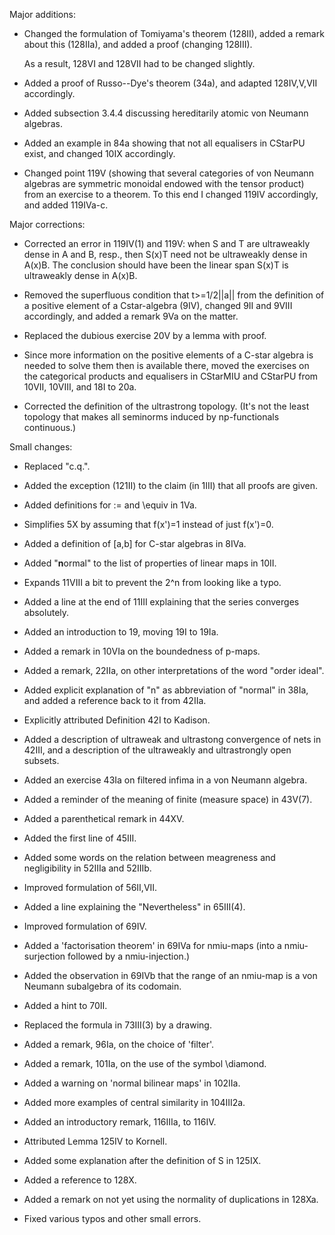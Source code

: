 Major additions:

* Changed the formulation of Tomiyama's theorem (128II),
    added a remark about this (128IIa), and added a proof
    (changing 128III).
    
    As a result, 128VI and 128VII had to be changed slightly.

* Added a proof of Russo--Dye's theorem (34a), and adapted
  128IV,V,VII accordingly.

* Added subsection 3.4.4 discussing hereditarily atomic von Neumann algebras.

* Added an example in 84a showing that not all equalisers in CStarPU exist,
  and changed 10IX accordingly.

* Changed point 119V (showing that several categories of von Neumann algebras
  are symmetric monoidal endowed with the tensor product) from an
  exercise to a theorem.  To this end I changed 119IV accordingly,
  and added  119IVa-c.

Major corrections:

* Corrected an error in 119IV(1) and 119V: when S and T are ultraweakly dense
  in A and B, resp., then S(x)T need not be ultraweakly dense in A(x)B.
  The conclusion should have been the linear span S(x)T is ultraweakly
  dense in A(x)B.

* Removed the superfluous condition that t>=1/2||a|| from the definition 
  of a positive element of a Cstar-algebra (9IV), changed 9II and 9VIII
  accordingly, and added a remark 9Va on the matter.

* Replaced the dubious exercise 20V by a lemma with proof.

* Since more information on the positive elements of a C-star algebra
  is needed to solve them then is available there, moved the exercises on 
  the categorical products and equalisers in CStarMIU and CStarPU 
  from 10VII, 10VIII, and 18I to 20a.

* Corrected the definition of the ultrastrong topology. (It's not the least
  topology that makes all seminorms induced by np-functionals continuous.)

Small changes:

* Replaced "c.q.".

* Added the exception (121II) to the claim (in 1III) that all proofs are given.

* Added definitions for := and \equiv in 1Va.

* Simplifies 5X by assuming that f(x')=1 instead of just f(x')=0.

* Added a definition of [a,b] for C-star algebras in 8IVa.

* Added "**n**ormal" to the list of properties of linear maps in 10II.

* Expands 11VIII a bit to prevent the 2^n from looking like a typo.

* Added a line at the end of 11III explaining that 
  the series converges absolutely.

* Added an introduction to 19, moving 19I to 19Ia.

* Added a remark in 10VIa on the boundedness of p-maps.

* Added a remark, 22IIa, on other interpretations of the word "order ideal".

* Added explicit explanation of "n" as abbreviation of "normal" in 38Ia,
  and added a reference back to it from 42IIa.

* Explicitly attributed Definition 42I to Kadison.

* Added a description of ultraweak and ultrastong convergence of nets in 42III,
  and a description of the ultraweakly and ultrastrongly open subsets.

* Added an exercise 43Ia on filtered infima in a von Neumann algebra.

* Added a reminder of the meaning of finite (measure space) in 43V(7).

* Added a parenthetical remark in 44XV.

* Added the first line of 45III.

* Added some words on the relation between meagreness and negligibility
  in 52IIIa and 52IIIb.

* Improved formulation of 56II,VII.

* Added a line explaining the "Nevertheless" in 65III(4).

* Improved formulation of 69IV.

* Added a 'factorisation theorem' in 69IVa for nmiu-maps (into a 
  nmiu-surjection followed by a nmiu-injection.)

* Added the observation in 69IVb that the range of an nmiu-map is a
  von Neumann subalgebra of its codomain.

* Added a hint to 70II.

* Replaced the formula in 73III(3) by a drawing.

* Added a remark, 96Ia, on the choice of 'filter'.

* Added a remark, 101Ia, on the use of the symbol \diamond.

* Added a warning on 'normal bilinear maps' in 102IIa.

* Added more examples of central similarity in 104III2a.

* Added an introductory remark, 116IIIa, to 116IV.

* Attributed Lemma 125IV to Kornell.

* Added some explanation after the definition of S in 125IX.

* Added a reference to 128X.

* Added a remark on not yet using the normality of duplications in 128Xa.

* Fixed various typos and other small errors.


